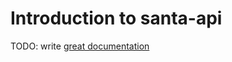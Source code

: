 # Introduction to santa-api

TODO: write [great documentation](http://jacobian.org/writing/what-to-write/)
